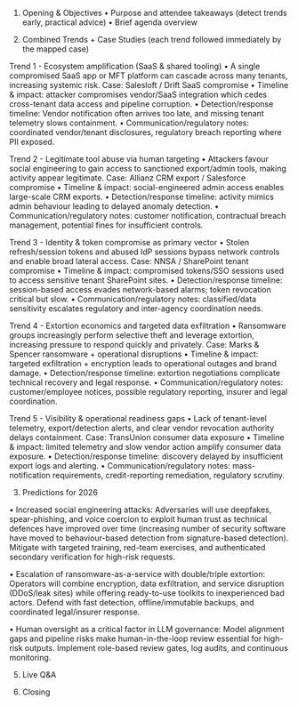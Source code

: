 1.	Opening & Objectives
•	Purpose and attendee takeaways (detect trends early, practical advice)
•	Brief agenda overview

2.	Combined Trends + Case Studies (each trend followed immediately by the mapped case)

Trend 1 - Ecosystem amplification (SaaS & shared tooling)
•	A single compromised SaaS app or MFT platform can cascade across many tenants, increasing systemic risk.
Case: Salesloft / Drift SaaS compromise
•	Timeline & impact: attacker compromises vendor/SaaS integration which cedes cross-tenant data access and pipeline corruption.
•	Detection/response timeline: Vendor notification often arrives too late, and missing tenant telemetry slows containment.
•	Communication/regulatory notes: coordinated vendor/tenant disclosures, regulatory breach reporting where PII exposed.

Trend 2 - Legitimate tool abuse via human targeting
•	Attackers favour social engineering to gain access to sanctioned export/admin tools, making activity appear legitimate.
Case: Allianz CRM export / Salesforce compromise
•	Timeline & impact: social-engineered admin access enables large-scale CRM exports.
•	Detection/response timeline: activity mimics admin behaviour leading to delayed anomaly detection.
•	Communication/regulatory notes: customer notification, contractual breach management, potential fines for insufficient controls.

Trend 3 - Identity & token compromise as primary vector
•	Stolen refresh/session tokens and abused IdP sessions bypass network controls and enable broad lateral access.
Case: NNSA / SharePoint tenant compromise
•	Timeline & impact: compromised tokens/SSO sessions used to access sensitive tenant SharePoint sites.
•	Detection/response timeline: session-based access evades network-based alarms; token revocation critical but slow.
•	Communication/regulatory notes: classified/data sensitivity escalates regulatory and inter-agency coordination needs.

Trend 4 - Extortion economics and targeted data exfiltration
•	Ransomware groups increasingly perform selective theft and leverage extortion, increasing pressure to respond quickly and privately.
Case: Marks & Spencer ransomware + operational disruptions
•	Timeline & impact: targeted exfiltration + encryption leads to operational outages and brand damage.
•	Detection/response timeline: extortion negotiations complicate technical recovery and legal response.
•	Communication/regulatory notes: customer/employee notices, possible regulatory reporting, insurer and legal coordination.

Trend 5 - Visibility & operational readiness gaps
•	Lack of tenant-level telemetry, export/detection alerts, and clear vendor revocation authority delays containment.
Case: TransUnion consumer data exposure
•	Timeline & impact: limited telemetry and slow vendor action amplify consumer data exposure.
•	Detection/response timeline: discovery delayed by insufficient export logs and alerting.
•	Communication/regulatory notes: mass-notification requirements, credit-reporting remediation, regulatory scrutiny.

3.	Predictions for 2026
   
•	Increased social engineering attacks: Adversaries will use deepfakes, spear-phishing, and voice coercion to exploit human trust as technical defences have improved over time (increasing number of security software have moved to behaviour-based detection from signature-based detection). Mitigate with targeted training, red-team exercises, and authenticated secondary verification for high-risk requests.

•	Escalation of ransomware-as-a-service with double/triple extortion: Operators will combine encryption, data exfiltration, and service disruption (DDoS/leak sites) while offering ready-to-use toolkits to inexperienced bad actors. Defend with fast detection, offline/immutable backups, and coordinated legal/insurer response.

•	Human oversight as a critical factor in LLM governance: Model alignment gaps and pipeline risks make human-in-the-loop review essential for high-risk outputs. Implement role-based review gates, log audits, and continuous monitoring.

5.	Live Q&A

6.	Closing

